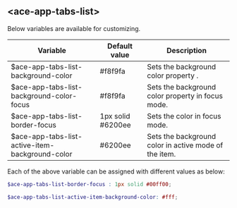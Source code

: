 ## <ace-app-tabs-list\>
Below variables are available for customizing.

| Variable                                          | Default value                    | Description                               |
| --------------------------------------------------|----------------------------------|-------------------------------------------|
| $ace-app-tabs-list-background-color         | #f8f9fa                          | Sets the background color property .|
| $ace-app-tabs-list-background-color-focus         | #f8f9fa                          | Sets the background color property in focus mode.|
| $ace-app-tabs-list-border-focus                   | 1px solid #6200ee                | Sets the color in focus mode.|
| $ace-app-tabs-list-active-item-background-color   | #6200ee                          | Sets the background color in active mode of the item.|

Each of the above variable can be assigned with different values as below:
```scss
$ace-app-tabs-list-border-focus : 1px solid #00ff00;

$ace-app-tabs-list-active-item-background-color: #fff;
```


<!-- 3 more variable without focus -->